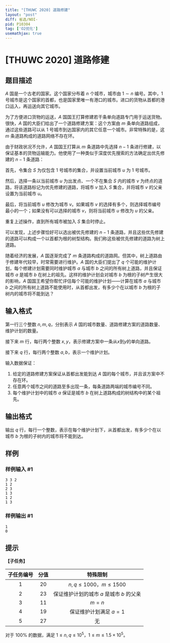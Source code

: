 ```yaml
---
title: "[THUWC 2020] 道路修建"
layout: "post"
diff: 省选/NOI-
pid: P10304
tag: ['O2优化']
usemathjax: true
---
```


# [THUWC 2020] 道路修建
## 题目描述

$A$ 国是一个古老的国家。这个国家分布着 $n$ 个城市，城市由 $1 \sim n$ 编号。其中，$1$ 号城市是这个国家的首都，也是国家里唯一有港口的城市。进口的货物从首都的港口运入，再运送向其它城市。

为了方便进口货物的运送，$A$ 国国王打算修建若干条单向道路专门用于运送货物。很快，$A$ 国的大臣们给出了一个道路修建方案：这个方案由 $m$ 条单向道路组成，通过这些道路可以从 $1$ 号城市到达国家内的其它任意一个城市。非常特殊的是，这 $m$ 条道路构成的道路网络不存在环。

由于财政状况不允许，$A$ 国国王打算从 $m$ 条道路中先选择 $n-1$ 条进行修建，以保证基本的货物运输能力。他使用了一种类似于深度优先搜索的方法确定出优先修建的 $n-1$ 条道路：

首先，令集合 $S$ 为仅包含 $1$ 号城市的集合，并设置当前城市 $u$ 为 $1$ 号城市。

然后，选择一条以当前城市 $u$ 为出发点、一个不在集合 $S$ 内的城市 $v$ 为终点的道路，将该道路标记为优先修建的道路，将城市 $v$ 加入 $S$ 集合，并将城市 $v$ 的父亲设置为当前城市 $u$。

最后，将当前城市 $u$ 修改为城市 $v$。如果城市 $v$ 的选择有多个，则选择城市编号最小的一个；如果没有可以选择的城市 $v$，则将当前城市 $u$ 修改为 $u$ 的父亲。

重复上述操作，直到所有城市被加入 $S$ 集合时停止。

可以发现，上述步骤恰好可以选出被优先修建的 $n - 1$ 条道路，并且这些优先修建的道路可以构成一个以首都为根的树型结构。我们称这些被优先修建的道路为树上道路。

随着经济的发展，$A$ 国逐渐完成了 $m$ 条道路构成的道路网。但其中，树上道路由于修建年代较早，时常需要进行维护。$A$ 国的大臣们提出了 $q$ 个可能的维护计划，每个修建计划需要同时维护城市 $a$ 与城市 $b$ 之间的所有树上道路，并且保证城市 $a$ 是城市 $b$ 在树上的祖先。这样的维护计划会对城市 $b$ 为根的子树产生很大的影响，$A$ 国国王希望你帮忙评估每个可能的维护计划——计算在城市 $a$ 与城市 $b$ 之间的所有树上道路不能使用时，从首都出发，有多少个在以城市 $b$ 为根的子树内的城市将不能到达？
## 输入格式

第一行三个整数 $n,m,q$，分别表示 $A$ 国的城市数量、道路修建方案的道路数量、维护计划的数量。

接下来 $m$ 行，每行两个整数 $x, y$，表示修建方案中一条从$x$到$y$的单向道路。

接下来 $q$ 行，每行两个整数 $a,b$，表示一个维护计划。

输入数据保证：

1. 给定的道路修建方案保证从首都出发能到达 $A$ 国的每个城市，并且该方案中不存在环。
2. 任意两个城市之间的道路至多出现一条，每条道路两端的城市编号不同。
3. 每个维护计划中的城市 $a$ 保证是城市 $b$ 在树上道路构成的树结构中的某个祖先。
## 输出格式

输出 $q$ 行，每行一个整数，表示在每个维护计划下，从首都出发，有多少个在以城市 $b$ 为根的子树内的城市将不能到达。
## 样例

### 样例输入 #1
```
3 3 2
1 2
2 3
1 3
1 2
1 3

```
### 样例输出 #1
```
1
0

```
## 提示

**【子任务】**

|子任务编号|分值|特殊限制|
|:----:|:----:|:----:|
|$1$|$20$|$n,q\leq 1000$，$m\leq 1500$|
|$2$|$23$|保证维护计划的城市 $a$ 是城市 $b$ 的父亲|
|$3$|$11$|$m=n$|
|$4$|$19$|保证维护计划满足 $a=1$|
|$5$|$27$|无|

对于 $100\%$ 的数据，满足 $1\leq n,q \leq 10 ^ 5$，$1\leq m \leq 1.5 \times 10 ^ 5$。
